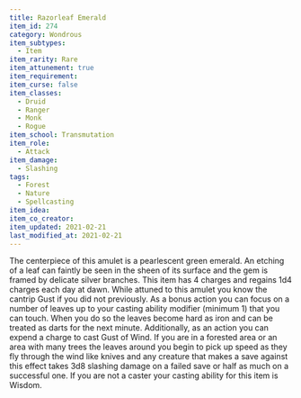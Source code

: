 ```yaml
---
title: Razorleaf Emerald
item_id: 274
category: Wondrous
item_subtypes: 
  - Item
item_rarity: Rare
item_attunement: true
item_requirement: 
item_curse: false
item_classes: 
  - Druid
  - Ranger
  - Monk
  - Rogue
item_school: Transmutation
item_role: 
  - Attack
item_damage: 
  - Slashing
tags:
  - Forest
  - Nature
  - Spellcasting
item_idea: 
item_co_creator: 
item_updated: 2021-02-21
last_modified_at: 2021-02-21
---
```


The centerpiece of this amulet is a pearlescent green emerald. An etching of a leaf can faintly be seen in the sheen of its surface and the gem is framed by delicate silver branches. This item has 4 charges and regains 1d4 charges each day at dawn. While attuned to this amulet you know the cantrip <magic-spell>Gust</magic-spell> if you did not previously. As a bonus action you can focus on a number of leaves up to your casting ability modifier (minimum 1) that you can touch. When you do so the leaves become hard as iron and can be treated as darts for the next minute. Additionally, as an action you can expend a charge to cast <magic-spell>Gust of Wind</magic-spell>. If you are in a forested area or an area with many trees the leaves around you begin to pick up speed as they fly through the wind like knives and any creature that makes a save against this effect takes 3d8 slashing damage on a failed save or half as much on a successful one. If you are not a caster your casting ability for this item is Wisdom.
